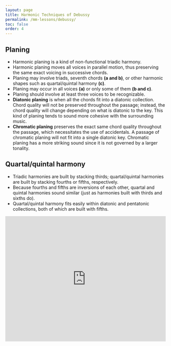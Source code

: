 ```yaml
---
layout: page
title: Harmonic Techniques of Debussy
permalink: /mm-lessons/debussy/
toc: false
order: 4
---
```


## Planing

* Harmonic planing is a kind of non-functional triadic harmony.
* Harmonic planing moves all voices in parallel motion, thus preserving the same exact voicing in successive chords. 
* Planing may involve triads, seventh chords **(a and b)**, or other harmonic shapes such as quartal/quintal harmony **(c)**. 
* Planing may occur in all voices **(a)** or only some of them **(b and c)**. 
* Planing should involve at least three voices to be recognizable.
* **Diatonic planing** is when all the chords fit into a diatonic collection. Chord quality will not be preserved throughout the passage; instead, the chord quality will change depending on what is diatonic to the key. This kind of planing tends to sound more cohesive with the surrounding music.
* **Chromatic planing** preserves the exact same chord quality throughout the passage, which necessitates the use of accidentals. A passage of chromatic planing will not fit into a single diatonic key. Chromatic planing has a more striking sound since it is not governed by a larger tonality.

## Quartal/quintal harmony

* Triadic harmonies are built by stacking thirds; quartal/quintal harmonies are built by stacking fourths or fifths, respectively. 
* Because fourths and fifths are inversions of each other, quartal and quintal harmonies sound similar (just as harmonies built with thirds and sixths do).
* Quartal/quintal harmony fits easily within diatonic and pentatonic collections, both of which are built with fifths.

<iframe width="100%" height="394" src="https://musescore.com/user/32728834/scores/12374263/embed" frameborder="0" allowfullscreen allow="autoplay; fullscreen"></iframe>